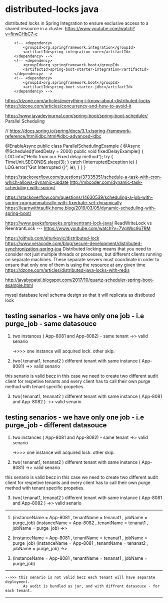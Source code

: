 # distributed-locks java



distributed locks in Spring Integration to ensure exclusive access to a shared resource in a cluster.
https://www.youtube.com/watch?v=firwCHbC7-c

		<!-- <dependency>
			<groupId>org.springframework.integration</groupId>
			<artifactId>spring-integration-core</artifactId>
		</dependency> -->
		<!-- <dependency>
			<groupId>org.springframework.boot</groupId>
			<artifactId>spring-boot-starter-integration</artifactId>
		</dependency> -->
		<!-- <dependency>
			<groupId>org.springframework.boot</groupId>
			<artifactId>spring-boot-starter-jdbc</artifactId>
		</dependency> -->


https://dzone.com/articles/everything-i-know-about-distributed-locks
https://dzone.com/articles/concurrency-and-how-to-avoid-it

https://www.javadevjournal.com/spring-boot/spring-boot-scheduler/
Parallel Scheduling

//	https://docs.spring.io/spring/docs/3.1.x/spring-framework-reference/html/jdbc.html#jdbc-advanced-jdbc


@EnableAsync
public class ParallelSchedulingExample {
    @Async
    @Scheduled(fixedDelay = 2000)
    public void fixedDelayExample() {
        LOG.info("Hello from our Fixed delay method");
        try {
            TimeUnit.SECONDS.sleep(3);
        } catch (InterruptedException ie) {
            LOG.error("Got Interrupted {}", ie);
        }
    }
}

https://stackoverflow.com/questions/37335351/schedule-a-task-with-cron-which-allows-dynamic-update
http://mbcoder.com/dynamic-task-scheduling-with-spring/


https://stackoverflow.com/questions/14630539/scheduling-a-job-with-spring-programmatically-with-fixedrate-set-dynamically
https://learnwithtaufik.home.blog/2019/03/05/dynamic-scheduling-with-spring-boot/



https://www.geeksforgeeks.org/reentrant-lock-java/
ReadWriteLock vs ReentrantLock  ---  https://www.youtube.com/watch?v=7VqWkc9o7RM






https://github.com/alturkovic/distributed-lock
https://www.veracode.com/blog/secure-development/distributed-synchronization-spring-jpa
Distributed locking means that you need to consider not just multiple threads or processes, but different clients running on separate machines. These separate servers must coordinate in order to ensure that only one of them is using the resource at any given time
https://dzone.com/articles/distributed-java-locks-with-redis


http://javabypatel.blogspot.com/2017/10/quartz-scheduler-spring-boot-example.html

mysql database level schema design so that it will replicate as distibuted lock

testing senarios - we have only one job - i.e purge_job - same datasouce
-----------------------------------------------------------------------------------------
1. two instances ( App-8081 and App-8082) - same tenant ->> valid senario

	->>>> one instance will acquired lock. other skip.

2. two( tenanat1, tenanat2 ) different tenant with same instance ( App-8081)  ->>  valid senario

this senario is valid becz in this case we need to create two different audit client for respetive tenants
and every client has to call their own purge method with tenant specific propeties.

3. two( tenanat1, tenanat2 ) different tenant with same instance ( App-8081 and App-8082 )  ->>  valid senario


testing senarios - we have only one job - i.e purge_job - different datasouce
-----------------------------------------------------------------------------------------
1. two instances ( App-8081 and App-8082) - same tenant ->> valid senario

	->>>> one instance will acquired lock. other skip.

2. two( tenanat1, tenanat2 ) different tenant with same instance ( App-8081)  ->>  valid senario

this senario is valid becz in this case we need to create two different audit client for respetive tenants
and every client has to call their own purge method with tenant specific propeties.

3. two( tenanat1, tenanat2 ) different tenant with same instance ( App-8081 and App-8082 )  ->>  valid senario



----------------------------------------------------------------------------------------------------------------
1. (instanceName = App-8081 , tenantName = tenanat1 , jobName = purge_job) 
   (instanceName = App-8082 , tenantName = tenanat1 , jobName = purge_job)  ->> 
   
2. (instanceName = App-8081 , tenantName = tenanat1 , jobName = purge_job)
	(instanceName = App-8081 , tenantName = tenanat2 , jobName = purge_job)  ->> 
	
3. (instanceName = App-8081 , tenantName = tenanat1 , jobName = purge_job)

  

---------------------------------------------------------------------------------------------------------




	-->>> this senario is not valid becz each tenant will have separate deployment. 
			As audit is bundled as jar, and with diffrent datasouce - for each tenant.
			
	
	
----------------------------------------------------------------------------------------------------
